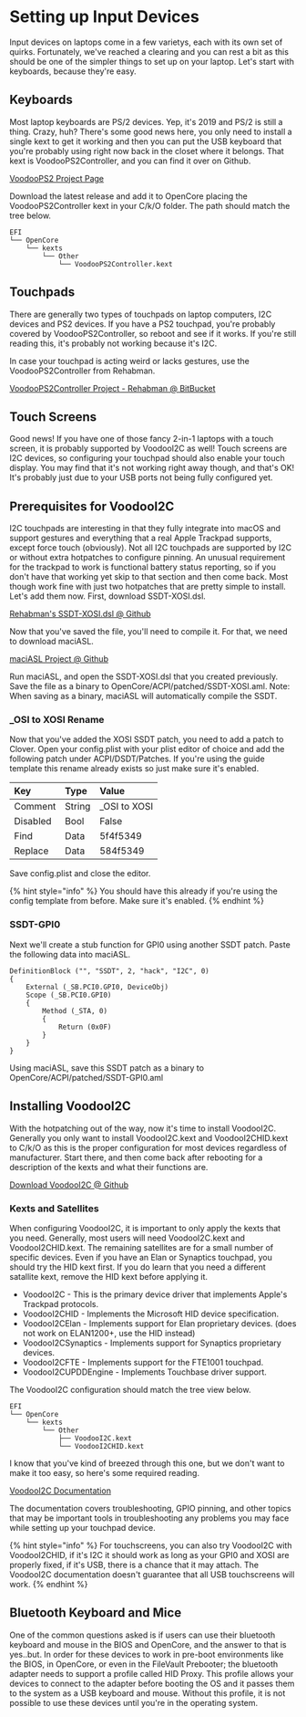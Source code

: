 # Setting up Input Devices

Input devices on laptops come in a few varietys, each with its own set of quirks. Fortunately, we've reached a clearing and you can rest a bit as this should be one of the simpler things to set up on your laptop. Let's start with keyboards, because they're easy.

## Keyboards

Most laptop keyboards are PS/2 devices. Yep, it's 2019 and PS/2 is still a thing. Crazy, huh? There's some good news here, you only need to install a single kext to get it working and then you can put the USB keyboard that you're probably using right now back in the closet where it belongs. That kext is VoodooPS2Controller, and you can find it over on Github.

[VoodooPS2 Project Page](https://github.com/acidanthera/VoodooPS2)

Download the latest release and add it to OpenCore placing the VoodooPS2Controller kext in your C/k/O folder. The path should match the tree below.

```text
EFI
└── OpenCore
    └── kexts
        └── Other
            └── VoodooPS2Controller.kext
```

## Touchpads

There are generally two types of touchpads on laptop computers, I2C devices and PS2 devices. If you have a PS2 touchpad, you're probably covered by VoodooPS2Controller, so reboot and see if it works. If you're still reading this, it's probably not working because it's I2C.

In case your touchpad is acting weird or lacks gestures, use the VoodooPS2Controller from Rehabman.

[VoodooPS2Controller Project - Rehabman @ BitBucket](https://bitbucket.org/RehabMan/os-x-voodoo-ps2-controller/downloads/)

## Touch Screens

Good news! If you have one of those fancy 2-in-1 laptops with a touch screen, it is probably supported by VoodooI2C as well! Touch screens are I2C devices, so configuring your touchpad should also enable your touch display. You may find that it's not working right away though, and that's OK! It's probably just due to your USB ports not being fully configured yet.

## Prerequisites for VoodooI2C

I2C touchpads are interesting in that they fully integrate into macOS and support gestures and everything that a real Apple Trackpad supports, except force touch \(obviously\). Not all I2C touchpads are supported by I2C or without extra hotpatches to configure pinning. An unusual requirement for the trackpad to work is functional battery status reporting, so if you don't have that working yet skip to that section and then come back. Most though work fine with just two hotpatches that are pretty simple to install. Let's add them now. First, download SSDT-XOSI.dsl.

[Rehabman's SSDT-XOSI.dsl @ Github](https://raw.githubusercontent.com/RehabMan/OS-X-Clover-Laptop-Config/master/hotpatch/SSDT-XOSI.dsl)

Now that you've saved the file, you'll need to compile it. For that, we need to download maciASL.

[maciASL Project @ Github](https://github.com/acidanthera/MaciASL)

Run maciASL, and open the SSDT-XOSI.dsl that you created previously. Save the file as a binary to OpenCore/ACPI/patched/SSDT-XOSI.aml. Note: When saving as a binary, maciASL will automatically compile the SSDT.

### \_OSI to XOSI Rename

Now that you've added the XOSI SSDT patch, you need to add a patch to Clover. Open your config.plist with your plist editor of choice and add the following patch under ACPI/DSDT/Patches. If you're using the guide template this rename already exists so just make sure it's enabled.

| Key | Type | Value |
| :--- | :--- | :--- |
| Comment | String | \_OSI to XOSI |
| Disabled | Bool | False |
| Find | Data | 5f4f5349 |
| Replace | Data | 584f5349 |

Save config.plist and close the editor.

{% hint style="info" %}
You should have this already if you're using the config template from before. Make sure it's enabled.
{% endhint %}

### SSDT-GPI0

Next we'll create a stub function for GPI0 using another SSDT patch. Paste the following data into maciASL.

```text
DefinitionBlock ("", "SSDT", 2, "hack", "I2C", 0)
{
    External (_SB.PCI0.GPI0, DeviceObj)
    Scope (_SB.PCI0.GPI0)
    {
        Method (_STA, 0)
        {
            Return (0x0F)
        }
    }
}
```

Using maciASL, save this SSDT patch as a binary to OpenCore/ACPI/patched/SSDT-GPI0.aml

## Installing VoodooI2C

With the hotpatching out of the way, now it's time to install VoodooI2C. Generally you only want to install VoodooI2C.kext and VoodooI2CHID.kext to C/k/O as this is the proper configuration for most devices regardless of manufacturer. Start there, and then come back after rebooting for a description of the kexts and what their functions are.

[Download VoodooI2C @ Github](https://github.com/alexandred/VoodooI2C)

### Kexts and Satellites

When configuring VoodooI2C, it is important to only apply the kexts that you need. Generally, most users will need VoodooI2C.kext and VoodooI2CHID.kext. The remaining satellites are for a small number of specific devices. Even if you have an Elan or Synaptics touchpad, you should try the HID kext first. If you do learn that you need a different satallite kext, remove the HID kext before applying it.

* VoodooI2C - This is the primary device driver that implements Apple's Trackpad protocols.
* VoodooI2CHID - Implements the Microsoft HID device specification.
* VoodooI2CElan - Implements support for Elan proprietary devices. \(does not work on ELAN1200+, use the HID instead\)
* VoodooI2CSynaptics - Implements support for Synaptics proprietary devices.
* VoodooI2CFTE - Implements support for the FTE1001 touchpad.
* VoodooI2CUPDDEngine - Implements Touchbase driver support.

The VoodooI2C configuration should match the tree view below.

```text
EFI
└── OpenCore
    └── kexts
        └── Other
            ├── VoodooI2C.kext
            └── VoodooI2CHID.kext
```

I know that you've kind of breezed through this one, but we don't want to make it too easy, so here's some required reading.

[VoodooI2C Documentation](https://voodooi2c.github.io/#index)

The documentation covers troubleshooting, GPIO pinning, and other topics that may be important tools in troubleshooting any problems you may face while setting up your touchpad device.

{% hint style="info" %}
For touchscreens, you can also try VoodooI2C with VoodooI2CHID, if it's I2C it should work as long as your GPI0 and XOSI are properly fixed, if it's USB, there is a chance that it may attach. The VoodooI2C documentation doesn't guarantee that all USB touchscreens will work.
{% endhint %}

## Bluetooth Keyboard and Mice

One of the common questions asked is if users can use their bluetooth keyboard and mouse in the BIOS and OpenCore, and the answer to that is yes..but. In order for these devices to work in pre-boot environments like the BIOS, in OpenCore, or even in the FileVault Prebooter; the bluetooth adapter needs to support a profile called HID Proxy. This profile allows your devices to connect to the adapter before booting the OS and it passes them to the system as a USB keyboard and mouse. Without this profile, it is not possible to use these devices until you're in the operating system.

